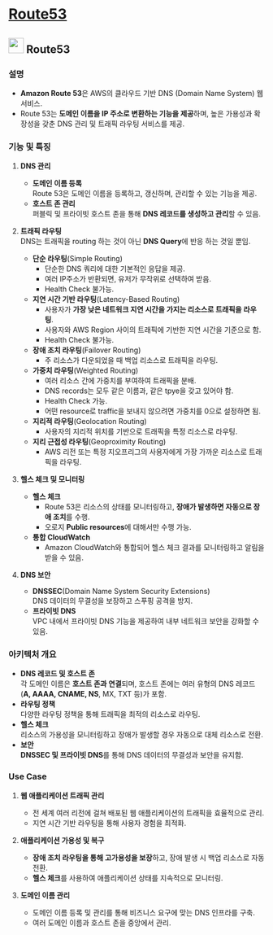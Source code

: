 # [Route53](https://aws.amazon.com/ko/route53/)

## <img src = "https://github.com/LeeWooJung/AWS-SAA-C03/assets/31682438/7c4355ef-33b9-447f-8a92-c0136538012e" width = "30" height = "30"> Route53

### 설명

* **Amazon Route 53**은 AWS의 클라우드 기반 DNS (Domain Name System) 웹 서비스.  
* Route 53는 **도메인 이름을 IP 주소로 변환하는 기능을 제공**하며, 높은 가용성과 확장성을 갖춘 DNS 관리 및 트래픽 라우팅 서비스를 제공.

### 기능 및 특징

1. **DNS 관리**  
    * **도메인 이름 등록**  
    Route 53은 도메인 이름을 등록하고, 갱신하며, 관리할 수 있는 기능을 제공.
    * **호스트 존 관리**  
    퍼블릭 및 프라이빗 호스트 존을 통해 **DNS 레코드를 생성하고 관리**할 수 있음.

2. **트래픽 라우팅**  
DNS는 트래픽을 routing 하는 것이 아닌 **DNS Query**에 반응 하는 것일 뿐임.
    * **단순 라우팅**(Simple Routing)  
        * 단순한 DNS 쿼리에 대한 기본적인 응답을 제공.
        * 여러 IP주소가 반환되면, 유저가 무작위로 선택하여 받음.
        * Health Check 불가능.
    * **지연 시간 기반 라우팅**(Latency-Based Routing)  
        * 사용자가 **가장 낮은 네트워크 지연 시간을 가지는 리소스로 트래픽을 라우팅**.
        * 사용자와 AWS Region 사이의 트래픽에 기반한 지연 시간을 기준으로 함.
        * Health Check 불가능.
    * **장애 조치 라우팅**(Failover Routing)  
        * 주 리소스가 다운되었을 때 백업 리소스로 트래픽을 라우팅.
    * **가중치 라우팅**(Weighted Routing)  
        * 여러 리소스 간에 가중치를 부여하여 트래픽을 분배.
        * DNS records는 모두 같은 이름과, 같은 tpye을 갖고 있어야 함.
        * Health Check 가능.
        * 어떤 resource로 traffic을 보내지 않으려면 가중치를 0으로 설정하면 됨.
    * **지리적 라우팅**(Geolocation Routing)  
        * 사용자의 지리적 위치를 기반으로 트래픽을 특정 리소스로 라우팅.
    * **지리 근접성 라우팅**(Geoproximity Routing)  
        * AWS 리전 또는 특정 지오프리그의 사용자에게 가장 가까운 리소스로 트래픽을 라우팅.

3. **헬스 체크 및 모니터링**
    * **헬스 체크**  
        * Route 53은 리소스의 상태를 모니터링하고, **장애가 발생하면 자동으로 장애 조치**를 수행.
        * 오로지 **Public resources**에 대해서만 수행 가능.
    * **통합 CloudWatch**  
        * Amazon CloudWatch와 통합되어 헬스 체크 결과를 모니터링하고 알림을 받을 수 있음.

4. **DNS 보안**  
    * **DNSSEC**(Domain Name System Security Extensions)  
    DNS 데이터의 무결성을 보장하고 스푸핑 공격을 방지.
    * **프라이빗 DNS**  
    VPC 내에서 프라이빗 DNS 기능을 제공하여 내부 네트워크 보안을 강화할 수 있음.

### 아키텍처 개요

* **DNS 레코드 및 호스트 존**  
각 도메인 이름은 **호스트 존과 연결**되며, 호스트 존에는 여러 유형의 DNS 레코드(**A, AAAA, CNAME, NS**, MX, TXT 등)가 포함.
* **라우팅 정책**  
다양한 라우팅 정책을 통해 트래픽을 최적의 리소스로 라우팅.
* **헬스 체크**  
리소스의 가용성을 모니터링하고 장애가 발생할 경우 자동으로 대체 리소스로 전환.
* **보안**  
**DNSSEC 및 프라이빗 DNS**를 통해 DNS 데이터의 무결성과 보안을 유지함.

### Use Case

1. **웹 애플리케이션 트래픽 관리**  
    * 전 세계 여러 리전에 걸쳐 배포된 웹 애플리케이션의 트래픽을 효율적으로 관리.
    * 지연 시간 기반 라우팅을 통해 사용자 경험을 최적화.

2. **애플리케이션 가용성 및 복구**  
    * **장애 조치 라우팅을 통해 고가용성을 보장**하고, 장애 발생 시 백업 리소스로 자동 전환.
    * **헬스 체크**를 사용하여 애플리케이션 상태를 지속적으로 모니터링.

3. **도메인 이름 관리**  
    * 도메인 이름 등록 및 관리를 통해 비즈니스 요구에 맞는 DNS 인프라를 구축.
    * 여러 도메인 이름과 호스트 존을 중앙에서 관리.